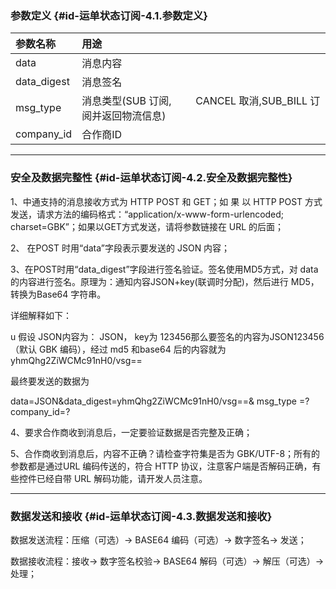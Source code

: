 ### **参数定义** {#id-运单状态订阅-4.1.参数定义}

| **参数名称** | **用途** |
| :--- | :--- |
| data | 消息内容 |
| data\_digest | 消息签名 |
| msg\_type | 消息类型\(SUB 订阅,         CANCEL 取消,SUB\_BILL 订阅并返回物流信息\) |
| company\_id | 合作商ID |

---

### **安全及数据完整性** {#id-运单状态订阅-4.2.安全及数据完整性}

1、中通支持的消息接收方式为 HTTP POST 和 GET；如 果 以 HTTP POST 方式发送，请求方法的编码格式：“application/x-www-form-urlencoded; charset=GBK”；如果以GET方式发送，请将参数链接在 URL 的后面；

2、 在POST 时用“data”字段表示要发送的 JSON 内容；

3、在POST时用“data\_digest”字段进行签名验证。签名使用MD5方式，对 data的内容进行签名。原理为：通知内容JSON+key\(联调时分配\)，然后进行 MD5，转换为Base64 字符串。

详细解释如下：

u 假设 JSON内容为： JSON， key为 123456那么要签名的内容为JSON123456（默认 GBK 编码），经过 md5 和base64 后的内容就为 yhmQhg2ZiWCMc91nH0/vsg==

最终要发送的数据为

data=JSON&data\_digest=yhmQhg2ZiWCMc91nH0/vsg==& msg\_type =?company\_id=?

4、要求合作商收到消息后，一定要验证数据是否完整及正确；

5、合作商收到消息后，内容不正确？请检查字符集是否为 GBK/UTF-8；所有的参数都是通过URL 编码传送的，符合 HTTP 协议，注意客户端是否解码正确，有些控件已经自带 URL 解码功能，请开发人员注意。

---

### **数据发送和接收** {#id-运单状态订阅-4.3.数据发送和接收}

数据发送流程：压缩（可选）-&gt; BASE64 编码（可选）-&gt; 数字签名-&gt; 发送；



数据接收流程：接收-&gt; 数字签名校验-&gt; BASE64 解码（可选）-&gt; 解压（可选）-&gt;处理；

